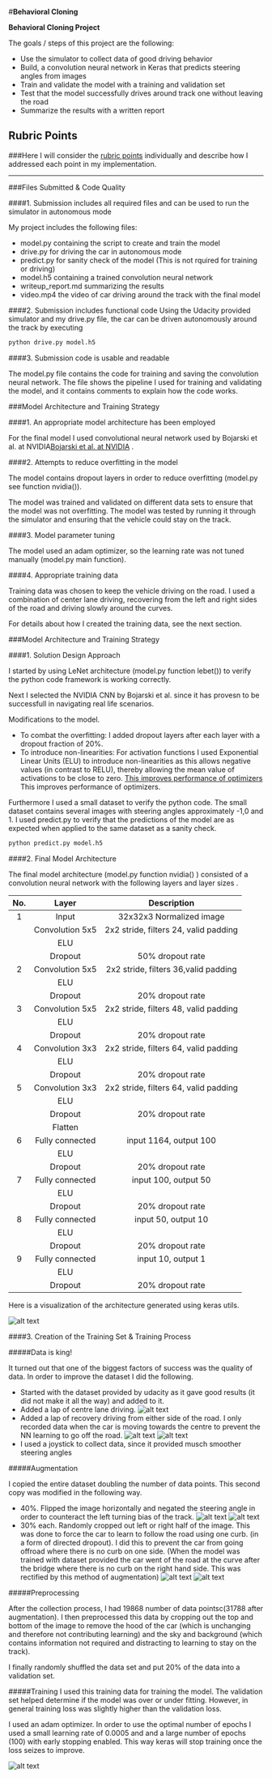 #**Behavioral Cloning** 



**Behavioral Cloning Project**

The goals / steps of this project are the following:
* Use the simulator to collect data of good driving behavior
* Build, a convolution neural network in Keras that predicts steering angles from images
* Train and validate the model with a training and validation set
* Test that the model successfully drives around track one without leaving the road
* Summarize the results with a written report


[//]: # (Image References)

[image1]: ./images/model.png "Model Visualization"
[image2]: ./images/centre.png "Centre Lane Driving"
[image3]: ./images/recovery1.png "Recovery Image"
[image4]: ./images/recovery2.png "Recovery Image"
[image5]: ./images/center_2017_05_02_19_44_01_107.png "Normal Image"
[image6]: ./images/center_2017_05_02_19_44_01_107_flipped.png "FLipped Image"
[image7]: ./images/center_2017_05_02_18_33_51_889.png "Normal Image"
[image8]: ./images/center_2017_05_02_18_33_51_889_cropped.png "Cropped Image"
[image9]: ./images/history.png "Training History"

## Rubric Points
###Here I will consider the [rubric points](https://review.udacity.com/#!/rubrics/432/view) individually and describe how I addressed each point in my implementation.  

---
###Files Submitted & Code Quality

####1. Submission includes all required files and can be used to run the simulator in autonomous mode

My project includes the following files:
* model.py containing the script to create and train the model
* drive.py for driving the car in autonomous mode
* predict.py for sanity check of the model (This is not rquired for training or driving)
* model.h5 containing a trained convolution neural network 
* writeup_report.md summarizing the results
* video.mp4 the video of car driving around the track with the final model

####2. Submission includes functional code
Using the Udacity provided simulator and my drive.py file, the car can be driven autonomously around the track by executing 
```sh
python drive.py model.h5
```

####3. Submission code is usable and readable

The model.py file contains the code for training and saving the convolution neural network. The file shows the pipeline I used for training and validating the model, and it contains comments to explain how the code works.

###Model Architecture and Training Strategy

####1. An appropriate model architecture has been employed

For the final model I used convolutional neural network used by Bojarski et al. at NVIDIA[Bojarski et al. at NVIDIA](https://arxiv.org/pdf/1604.07316.pdf) .



####2. Attempts to reduce overfitting in the model

The model contains dropout layers in order to reduce overfitting (model.py see function nvidia()). 

The model was trained and validated on different data sets to ensure that the model was not overfitting. The model was tested by running it through the simulator and ensuring that the vehicle could stay on the track.

####3. Model parameter tuning

The model used an adam optimizer, so the learning rate was not tuned manually (model.py main function).

####4. Appropriate training data

Training data was chosen to keep the vehicle driving on the road. I used a combination of center lane driving, recovering from the left and right sides of the road and driving slowly around the curves.

For details about how I created the training data, see the next section. 

###Model Architecture and Training Strategy

####1. Solution Design Approach

I started by using LeNet architecture (model.py function lebet()) to verify the python code framework is working correctly.

Next I selected the NVIDIA CNN by Bojarski et al. since it has provesn to be successfull in navigating real life scenarios.

Modifications to the model.
- To combat the overfitting: I added dropout layers after each layer with a dropout fraction of 20%.
- To introduce non-linearities: For activation functions I used Exponential Linear Units (ELU) to introduce non-linearities as this allows negative values (in contrast to RELU), thereby allowing the mean value of activations to be close to zero. [This improves performance of optimizers](https://arxiv.org/abs/1511.07289v1) This improves performance of optimizers.

Furthermore I used a small dataset to verify the python code. The small dataset contains several images with steering angles approximately -1,0 and 1. I used predict.py to verify that the predictions of the model are as expected when applied to the same dataset as a sanity check.

```sh
python predict.py model.h5
```

####2. Final Model Architecture

The final model architecture (model.py function nvidia() ) consisted of a convolution neural network with the following layers and layer sizes .

| No.|Layer         		|     Description	        					| 
|:--:|:---------------------:|:---------------------------------------------:| 
|1| Input         		| 32x32x3 Normalized image   							| 
|| Convolution 5x5     	| 2x2 stride, filters 24, valid padding 	|
|| ELU					|												|
|| Dropout	      	| 50% dropout rate 				|
|2| Convolution 5x5     	| 2x2 stride, filters 36,valid padding 	|
|| ELU					|												|
|| Dropout	      	| 20% dropout rate 				|
|3| Convolution 5x5     	| 2x2 stride, filters 48, valid padding 	|
|| ELU					|												|
|| Dropout	      	| 20% dropout rate 				|
|4| Convolution 3x3     	| 2x2 stride, filters 64, valid padding 	|
|| ELU					|												|
|| Dropout	      	| 20% dropout rate 				|
|5| Convolution 3x3     	| 2x2 stride, filters 64, valid padding 	|
|| ELU					|												|
|| Dropout	      	| 20% dropout rate 				|
|| Flatten	      	| 			|
|6| Fully connected		| input 1164, output 100									|
|| ELU					|												|
|| Dropout	      	| 20% dropout rate 				|
|7| Fully connected		| input 100, output 50									|
|| ELU					|												|
|| Dropout	      	| 20% dropout rate 				|
|8| Fully connected		| input 50, output 10									|
|| ELU					|												|
|| Dropout	      	| 20% dropout rate 				|
|9| Fully connected		| input 10, output 1									|
|| ELU					|												|
|| Dropout	      	| 20% dropout rate 				|

Here is a visualization of the architecture generated using keras utils.

![alt text][image1]

####3. Creation of the Training Set & Training Process

#####Data is king!

It turned out that one of the biggest factors of success was the quality of data. In order to improve the dataset I did the following.

- Started with the dataset provided by udacity as it gave good results (it did not make it all the way) and added to it.
- Added a lap of centre lane driving.
![alt text][image2]
- Added a lap of recovery driving from either side of the road. I only recorded data when the car is moving towards the centre to prevent the NN learning to go off the road.
![alt text][image3] ![alt text][image4]
- I used a joystick to collect data, since it provided musch smoother steering angles

#####Augmentation

I copied the entire dataset doubling the number of data points. This second copy was modified in the following way.

- 40%. Flipped the image horizontally and negated the steering angle in order to counteract the left turning bias of the track.
![alt text][image5]      ![alt text][image6]
- 30% each. Randomly cropped out left or right half of the image. This was done to force the car to learn to follow the road using one curb. (in a form of directed dropout). I did this to prevent the car from going offroad where there is no curb on one side. (When the model was trained with dataset provided the car went of the road at the curve after the bridge where there is no curb on the right hand side. This was rectified by this method of augmentation)
![alt text][image7]  ![alt text][image8]


#####Preprocessing

After the collection process, I had 19868 number of data pointsc(31788 after augmentation). I then preprocessed this data by cropping out the top and bottom of the image to remove the hood of the car (which is unchanging and therefore not contributing learning) and the sky and background (which contains information not required and distracting to learning to stay on the track). 

I finally randomly shuffled the data set and put 20% of the data into a validation set. 

#####Training
I used this training data for training the model. The validation set helped determine if the model was over or under fitting. However, in general training loss was slightly higher than the validation loss. 

I used an adam optimizer. In order to use the optimal number of epochs I used a small learning rate of 0.0005 and and a large number of epochs (100) with early stopping enabled. This way keras will stop training once the loss seizes to improve.

![alt text][image9]
